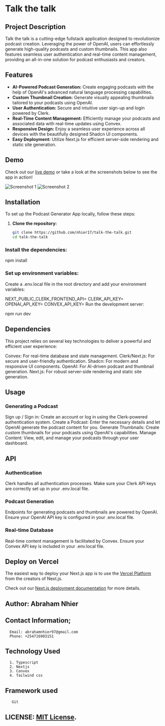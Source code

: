 # Talk the talk

## Project Description
Talk the talk is  a cutting-edge fullstack application designed to revolutionize podcast creation. Leveraging the power of OpenAI, users can effortlessly generate high-quality podcasts and custom thumbnails. This app also features seamless user authentication and real-time content management, providing an all-in-one solution for podcast enthusiasts and creators.

## Features
- **AI-Powered Podcast Generation:** Create engaging podcasts with the help of OpenAI's advanced natural language processing capabilities.
- **Custom Thumbnail Creation:** Generate visually appealing thumbnails tailored to your podcasts using OpenAI.
- **User Authentication:** Secure and intuitive user sign-up and login powered by Clerk.
- **Real-Time Content Management:** Efficiently manage your podcasts and associated data with real-time updates using Convex.
- **Responsive Design:** Enjoy a seamless user experience across all devices with the beautifully designed Shadcn UI components.
- **Easy Deployment:** Utilize Next.js for efficient server-side rendering and static site generation.

## Demo
Check out our [live demo](#) or take a look at the screenshots below to see the app in action!

![Screenshot 1](#)
![Screenshot 2](#)

## Installation
To set up the Podcast Generator App locally, follow these steps:

1. **Clone the repository:**

   ```bash
   git clone https://github.com/nhier17/talk-the-talk.git
   cd talk-the-talk
### Install the dependencies:
npm install

### Set up environment variables:
Create a .env.local file in the root directory and add your environment variables:

   NEXT_PUBLIC_CLERK_FRONTEND_API=<your-clerk-frontend-api>
   CLERK_API_KEY=<your-clerk-api-key>
   OPENAI_API_KEY=<your-openai-api-key>
   CONVEX_API_KEY=<your-convex-api-key>
   Run the development server:

npm run dev

## Dependencies
This project relies on several key technologies to deliver a powerful and efficient user experience:

Convex: For real-time database and state management.
Clerk/Next.js: For secure and user-friendly authentication.
Shadcn: For modern and responsive UI components.
OpenAI: For AI-driven podcast and thumbnail generation.
Next.js: For robust server-side rendering and static site generation.

## Usage
### Generating a Podcast
Sign up / Sign in: Create an account or log in using the Clerk-powered authentication system.
Create a Podcast: Enter the necessary details and let OpenAI generate the podcast content for you.
Generate Thumbnails: Create custom thumbnails for your podcasts using OpenAI's capabilities.
Manage Content: View, edit, and manage your podcasts through your user dashboard.

## API
### Authentication
Clerk handles all authentication processes. Make sure your Clerk API keys are correctly set up in your .env.local file.

### Podcast Generation
Endpoints for generating podcasts and thumbnails are powered by OpenAI. Ensure your OpenAI API key is configured in your .env.local file.

### Real-time Database
Real-time content management is facilitated by Convex. Ensure your Convex API key is included in your .env.local file.

## Deploy on Vercel

The easiest way to deploy your Next.js app is to use the [Vercel Platform](https://vercel.com/new?utm_medium=default-template&filter=next.js&utm_source=create-next-app&utm_campaign=create-next-app-readme) from the creators of Next.js.

Check out our [Next.js deployment documentation](https://nextjs.org/docs/deployment) for more details.

## Author: Abraham Nhier

## Contact Information;
      Email: abrahamnhier97@gmail.com
      Phone: +254716903151

## Technology Used 
      1. Typescript
      2. Nextjs
      3. Convex
      4. Tailwind css

 ## Framework used
       Git
       
 ## LICENSE: [MIT License](link-to-license-file).
